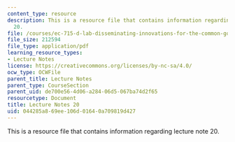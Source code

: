 ```yaml
---
content_type: resource
description: This is a resource file that contains information regarding lecture note
  20.
file: /courses/ec-715-d-lab-disseminating-innovations-for-the-common-good-spring-2007/044285a869ee106d01640a709819d427_MITEC_715S07_notes20.pdf
file_size: 212594
file_type: application/pdf
learning_resource_types:
- Lecture Notes
license: https://creativecommons.org/licenses/by-nc-sa/4.0/
ocw_type: OCWFile
parent_title: Lecture Notes
parent_type: CourseSection
parent_uid: de700e56-4d06-a284-06d5-067ba74d2f65
resourcetype: Document
title: Lecture Notes 20
uid: 044285a8-69ee-106d-0164-0a709819d427
---
```

This is a resource file that contains information regarding lecture note 20.